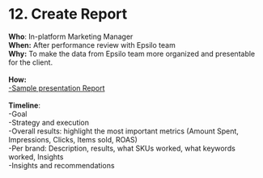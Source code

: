 # 12. Create Report

**Who**: In-platform Marketing Manager\
**When:** After performance review with Epsilo team\
**Why:** To make the data from Epsilo team more organized and presentable for the client.\
\
**How:** \
[-Sample presentation Report ](https://traffixph.sharepoint.com/:p:/r/sites/TraffixManagement/\_layouts/15/Doc.aspx?sourcedoc=%7B87A845E9-FA6A-457A-A770-E8F11BFFC388%7D\&file=Abbott%20Pilot%20Run%20Review.pptx\&action=edit\&mobileredirect=true\&cid=cd58f842-974a-40e1-9d9c-e9556c296e3f)\
\
**Timeline**:\
\-Goal\
\-Strategy and execution\
\-Overall results: highlight the most important metrics (Amount Spent, Impressions, Clicks, Items sold, ROAS)\
\-Per brand: Description, results, what SKUs worked, what keywords worked, Insights\
\-Insights and recommendations
